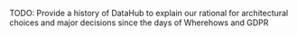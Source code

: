 TODO: Provide a history of DataHub to explain our rational for architectural choices and major decisions since the
days of Wherehows and GDPR
